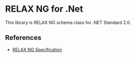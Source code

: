# RELAX NG for .Net

This library is RELAX NG schema class for .NET Standard 2.0.

## References

- [RELAX NG Specification](https://relaxng.org/spec-20011203.html)
